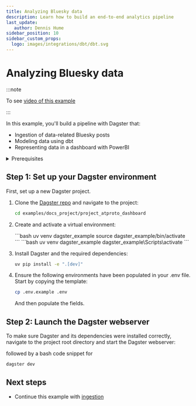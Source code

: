 ```yaml
---
title: Analyzing Bluesky data
description: Learn how to build an end-to-end analytics pipeline
last_update:
   author: Dennis Hume
sidebar_position: 10
sidebar_custom_props:
  logo: images/integrations/dbt/dbt.svg
---
```


# Analyzing Bluesky data

:::note

To see [video of this example](https://www.youtube.com/watch?v=z3trqkKPbsI)

:::

In this example, you'll build a pipeline with Dagster that:

- Ingestion of data-related Bluesky posts
- Modeling data using dbt
- Representing data in a dashboard with PowerBI

<details>
  <summary>Prerequisites</summary>

To follow the steps in this guide, you'll need:

- Basic Python knowledge
- Python 3.9+ installed on your system. Refer to the [Installation guide](/getting-started/installation) for information.
- Understanding of data pipelines and the extract, transform, and load process (ETL).
- Familiar with [dbt](https://www.getdbt.com/) and data transformation.
- Usage of BI tools for dashboards.
</details>


## Step 1: Set up your Dagster environment

First, set up a new Dagster project.

1. Clone the [Dagster repo](https://github.com/dagster-io/dagster) and navigate to the project:

   ```bash
   cd examples/docs_project/project_atproto_dashboard
   ```

2. Create and activate a virtual environment:

   <Tabs>
   <TabItem value="macos" label="MacOS">
   ```bash
   uv venv dagster_example
   source dagster_example/bin/activate
   ```
   </TabItem>
   <TabItem value="windows" label="Windows">
   ```bash
   uv venv dagster_example
   dagster_example\Scripts\activate
   ```
   </TabItem>
   </Tabs>

3. Install Dagster and the required dependencies:

   ```bash
   uv pip install -e ".[dev]"
   ```

4. Ensure the following environments have been populated in your .env file. Start by copying the template:

   ```bash
   cp .env.example .env
   ```

   And then populate the fields.

## Step 2: Launch the Dagster webserver

To make sure Dagster and its dependencies were installed correctly, navigate to the project root directory and start the Dagster webserver:

followed by a bash code snippet for 

```bash
dagster dev
```

## Next steps

- Continue this example with [ingestion](ingestion)
